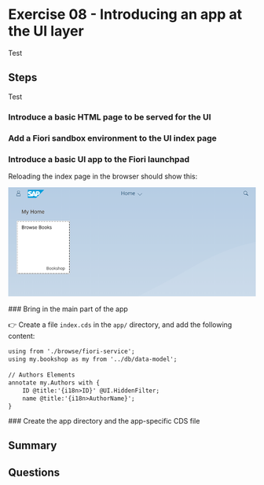 # Exercise 08 - Introducing an app at the UI layer

Test


## Steps

Test


### Introduce a basic HTML page to be served for the UI


### Add a Fiori sandbox environment to the UI index page



### Introduce a basic UI app to the Fiori launchpad


Reloading the index page in the browser should show this:

![Fiori launchpad with tile](launchpad-with-tile.png)


### Bring in the main part of the app

:point_right: Create a file `index.cds` in the `app/` directory, and add the following content:

```cds
using from './browse/fiori-service';
using my.bookshop as my from '../db/data-model';

// Authors Elements
annotate my.Authors with {
    ID @title:'{i18n>ID}' @UI.HiddenFilter;
    name @title:'{i18n>AuthorName}';
}
```

### Create the app directory and the app-specific CDS file

## Summary

## Questions
